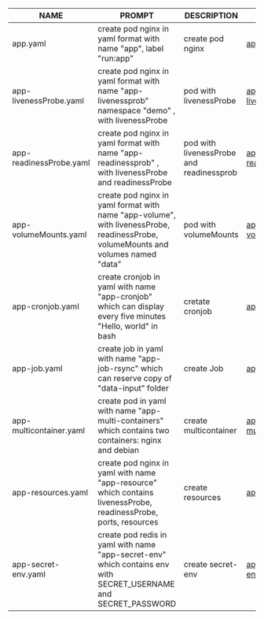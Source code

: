 | NAME                    | PROMPT                                                                                                                              | DESCRIPTION                               | EXAMPLE                                                  |
|-------------------------|-------------------------------------------------------------------------------------------------------------------------------------|-------------------------------------------|----------------------------------------------------------|
| app.yaml                | create pod nginx in yaml format with name "app", label "run:app"                                                                    | create pod nginx                          | [app.yaml](/yaml/app.yaml)                               |
| app-livenessProbe.yaml  | create pod nginx in yaml format with name "app-livenessprob" namespace "demo" , with livenessProbe                                  | pod  with livenessProbe                   | [app-livenessProbe.yaml](/yaml/app-livenessProbe.yaml)   |
| app-readinessProbe.yaml | create pod nginx in yaml format with name "app-readinessprob" , with livenessProbe and  readinessProbe                              | pod  with livenessProbe and readinessprob | [app-readinessProbe.yaml](/yaml/app-readinessProbe.yaml) |
| app-volumeMounts.yaml   | create pod nginx in yaml format with name "app-volume", with livenessProbe,   readinessProbe, volumeMounts and volumes named "data" | pod with volumeMounts                     | [app-volumeMounts.yaml](/yaml/app-volumeMounts.yaml)     |
| app-cronjob.yaml        | create cronjob in yaml  with name "app-cronjob" which can display every five minutes "Hello, world" in bash                         | cretate cronjob                           | [app-cronjob.yaml](/yaml/app-cronjob.yaml)               |
| app-job.yaml            | create job in yaml  with name "app-job-rsync" which can reserve copy of "data-input" folder                                         | create Job                                | [app-job.yaml](/yaml/app-job.yaml)                       |
| app-multicontainer.yaml | create pod in yaml  with name "app-multi-containers" which contains two containers: nginx and debian                                | create multicontainer                     | [app-multicontainer.yaml](/yaml/app-multicontainer.yaml) |
| app-resources.yaml      | create pod nginx in yaml  with name "app-resource" which contains livenessProbe,  readinessProbe, ports,  resources                 | create resources                          | [app-resources.yaml](/yaml/app-resources.yaml)           |
| app-secret-env.yaml     | create pod redis in yaml  with name "app-secret-env" which contains env with SECRET_USERNAME and SECRET_PASSWORD                    | create secret-env                         | [app-secret-env.yaml](/yaml/app-secret-env.yaml)         |